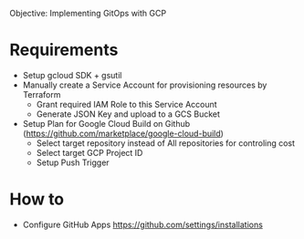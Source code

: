 Objective: Implementing GitOps with GCP

# Requirements
- Setup gcloud SDK + gsutil
- Manually create a Service Account for provisioning resources by Terraform
    - Grant required IAM Role to this Service Account
    - Generate JSON Key and upload to a GCS Bucket
- Setup Plan for Google Cloud Build on Github (https://github.com/marketplace/google-cloud-build)
    - Select target repository instead of All repositories for controling cost
    - Select target GCP Project ID
    - Setup Push Trigger

# How to
- Configure GitHub Apps
https://github.com/settings/installations
